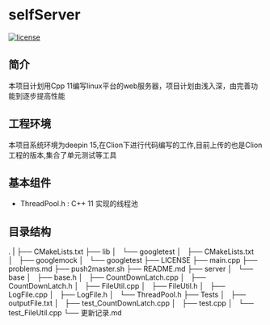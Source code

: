 # selfServer
[![license](https://img.shields.io/github/license/mashape/apistatus.svg)](https://opensource.org/licenses/MIT)
## 简介
本项目计划用Cpp 11编写linux平台的web服务器，项目计划由浅入深，由完善功能到逐步提高性能

## 工程环境
本项目系统环境为deepin 15,在Clion下进行代码编写的工作,目前上传的也是Clion工程的版本,集合了单元测试等工具

## 基本组件
- ThreadPool.h : C++ 11 实现的线程池


## 目录结构

.
|
├── CMakeLists.txt
├── lib
│   └── googletest
│       ├── CMakeLists.txt
│       ├── googlemock
│       └── googletest
├── LICENSE
├── main.cpp
├── problems.md
├── push2master.sh
├── README.md
├── server
│   └── base
│       ├── base.h
│       ├── CountDownLatch.cpp
│       ├── CountDownLatch.h
│       ├── FileUtil.cpp
│       ├── FileUtil.h
│       ├── LogFile.cpp
│       ├── LogFile.h
│       └── ThreadPool.h
├── Tests
│   ├── outputFile.txt
│   ├── test_CountDownLatch.cpp
│   ├── test.cpp
│   └── test_FileUtil.cpp
└── 更新记录.md



